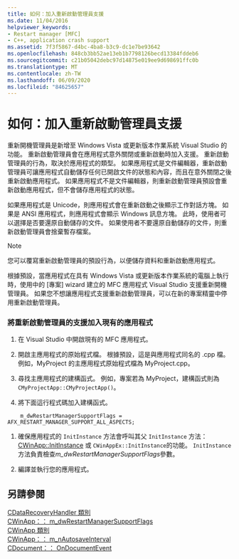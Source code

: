 ```yaml
---
title: 如何：加入重新啟動管理員支援
ms.date: 11/04/2016
helpviewer_keywords:
- Restart manager [MFC]
- C++, application crash support
ms.assetid: 7f3f5867-d4bc-4ba8-b3c9-dc1e7be93642
ms.openlocfilehash: 848cb3bb52ae13eb1b7798126becd13384fddeb6
ms.sourcegitcommit: c21b05042debc97d14875e019ee9d698691ffc0b
ms.translationtype: MT
ms.contentlocale: zh-TW
ms.lasthandoff: 06/09/2020
ms.locfileid: "84625657"
---
```

# <a name="how-to-add-restart-manager-support"></a>如何：加入重新啟動管理員支援

重新開機管理員是新增至 Windows Vista 或更新版本作業系統 Visual Studio 的功能。 重新啟動管理員會在應用程式意外關閉或重新啟動時加入支援。 重新啟動管理員的行為，取決於應用程式的類型。 如果應用程式是文件編輯器，重新啟動管理員可讓應用程式自動儲存任何已開啟文件的狀態和內容，而且在意外關閉之後重新啟動應用程式。 如果應用程式不是文件編輯器，則重新啟動管理員預設會重新啟動應用程式，但不會儲存應用程式的狀態。

如果應用程式是 Unicode，則應用程式會在重新啟動之後顯示工作對話方塊。 如果是 ANSI 應用程式，則應用程式會顯示 Windows 訊息方塊。 此時，使用者可以選擇是否要還原自動儲存的文件。 如果使用者不要還原自動儲存的文件，則重新啟動管理員會捨棄暫存檔案。

> [!NOTE]
> 您可以覆寫重新啟動管理員的預設行為，以便儲存資料和重新啟動應用程式。

根據預設，當應用程式在具有 Windows Vista 或更新版本作業系統的電腦上執行時，使用中的 [專案] wizard 建立的 MFC 應用程式 Visual Studio 支援重新開機管理員。 如果您不想讓應用程式支援重新啟動管理員，可以在新的專案精靈中停用重新啟動管理員。

### <a name="to-add-support-for-the-restart-manager-to-an-existing-application"></a>將重新啟動管理員的支援加入現有的應用程式

1. 在 Visual Studio 中開啟現有的 MFC 應用程式。

1. 開啟主應用程式的原始程式檔。 根據預設，這是與應用程式同名的 .cpp 檔。 例如，MyProject 的主應用程式原始程式檔為 MyProject.cpp。

1. 尋找主應用程式的建構函式。 例如，專案若為 MyProject，建構函式則為 `CMyProjectApp::CMyProjectApp()`。

1. 將下面這行程式碼加入建構函式。

```
    m_dwRestartManagerSupportFlags = AFX_RESTART_MANAGER_SUPPORT_ALL_ASPECTS;
```

1. 確保應用程式的 `InitInstance` 方法會呼叫其父 `InitInstance` 方法： [CWinApp::InitInstance](reference/cwinapp-class.md#initinstance) 或 `CWinAppEx::InitInstance`的功能。 `InitInstance`方法負責檢查*m_dwRestartManagerSupportFlags*參數。

1. 編譯並執行您的應用程式。

## <a name="see-also"></a>另請參閱

[CDataRecoveryHandler 類別](reference/cdatarecoveryhandler-class.md)<br/>
[CWinApp：： m_dwRestartManagerSupportFlags](reference/cwinapp-class.md#m_dwrestartmanagersupportflags)<br/>
[CWinApp 類別](reference/cwinapp-class.md)<br/>
[CWinApp：： m_nAutosaveInterval](reference/cwinapp-class.md#m_nautosaveinterval)<br/>
[CDocument：： OnDocumentEvent](reference/cdocument-class.md#ondocumentevent)
